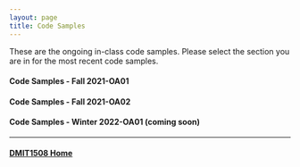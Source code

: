 ```yaml
---
layout: page
title: Code Samples
---
```

These are the ongoing in-class code samples. Please select the section you are in for the most recent code samples.

#### Code Samples - Fall 2021-OA01
#### Code Samples - Fall 2021-OA02
#### Code Samples - Winter 2022-OA01 (coming soon)

<hr>

#### [DMIT1508 Home](index.md)